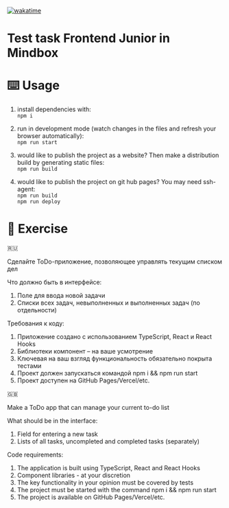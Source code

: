 [![wakatime](https://wakatime.com/badge/user/7f9aaba0-b5dd-4e0d-9f70-cd2b6ba680d1/project/409b459c-a3dc-40ff-8d3a-358cb1b9a3ab.svg)](https://wakatime.com/badge/user/7f9aaba0-b5dd-4e0d-9f70-cd2b6ba680d1/project/409b459c-a3dc-40ff-8d3a-358cb1b9a3ab)

# Test task Frontend Junior in Mindbox
# ⌨️ Usage

1. install dependencies with:  
`npm i`

1. run in development mode (watch changes in the files and refresh your browser automatically):  
`npm run start`

1. would like to publish the project as a website? Then make a distribution build by generating static files:  
`npm run build` 

1. would like to publish the project on git hub pages? You may need ssh-agent:  
`npm run build`     
`npm run deploy` 

# 📝 Exercise

🇷🇺

Сделайте ToDo-приложение, позволяющее управлять текущим списком дел

Что должно быть в интерфейсе:
1. Поле для ввода новой задачи
2. Списки всех задач, невыполненных и выполненных задач (по отдельности)
 
Требования к коду:
1. Приложение создано с использованием TypeScript, React и React Hooks
1. Библиотеки компонент – на ваше усмотрение
1. Ключевая на ваш взгляд функциональность обязательно покрыта тестами
1. Проект должен запускаться командой npm i && npm run start
1. Проект доступен на GitHub Pages/Vercel/etc.

🇬🇧

Make a ToDo app that can manage your current to-do list

What should be in the interface:
1. Field for entering a new task
2. Lists of all tasks, uncompleted and completed tasks (separately)
 
Code requirements:
1. The application is built using TypeScript, React and React Hooks
1. Component libraries - at your discretion
1. The key functionality in your opinion must be covered by tests
1. The project must be started with the command npm i && npm run start
1. The project is available on GitHub Pages/Vercel/etc.
